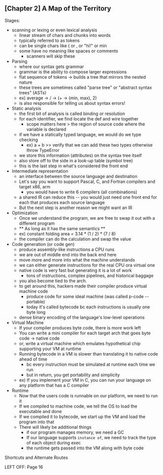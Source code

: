 
##  [Chapter 2] A Map of the Territory

Stages:
  - scanning or lexing or even lexical analysis
    - linear stream of chars and chunks into words
    - typically referred to as tokens
    - can be single chars like ( or , or "hi!" or min
    - some have no meaning like spaces or comments
      - scanners will skip these
  - Parsing 
    - where our syntax gets grammar
    - grammar is the ability to compose larger expressions
    - flat sequence of tokens -> builds a tree that mirrors the nested nature
    - these trees are sometimes called "parse tree" or "abstract syntax trees" (ASTs)
    - ex) average -> / -> (+ -> (min, max), 2)
    - is also responsible for telling us about syntax errors!
  - Static analysis
    - the first bit of analysis is called binding or resolution
    - for each identifier, we find locate the def and wire together
      - scope matters here > the region of source code where the variable is declared
    - if we have a statically typed language, we would do we type checking
      - ex) a + b >> verify that we can add these two types otherwise throw TypeError
    - we store this information (attributes) on the syntax tree itself
    - also store off to the side in a look-up table (symbol tree)
    - this is the last step in what's considered the front end
  - Intermediate representation
    - an interface between the source language and destination
    - Let's say you want to support Pascal, C, and Fortran compilers and target x86, arm
      - you would have to write 6 compilers (all combinations)
    - a shared IR can reduce this -- you would just need one front end for each that produces each source language
    - But the next step is another reason we might want an IR
  - Optimization
    - Once we understand the program, we are free to swap it out with a different program
    - ** As long as it has the same semantics **
    - ex) constant folding area = 3.14 * (1 / 2) * (7 / 8)
    - the compiler can do the calculation and swap the value
  - Code generation (or code gen)
    - produce assembly-like instructions a CPU runs
    - we are out of middle end into the back end here
    - move more and more into what the machine understands
    - we can either generate instructions for the real CPU ora  virtual one
    - native code is very fast  but generating it is a lot of work
      - tons  of instructions, complex pipelines, and historical baggage
    - you also become tied to the arch.
    - to get around this, hackers made their compiler produce virtual machine code
      - produce code for some ideal machine (was called p-code -- portable)
      - today it's called bytecode bc each instructions is usually one byte long
    - dense binary encoding of the language's low-level operations
  - Virtual Machine
    - If your compiler produces byte code, there is more work left
    - You can write a mini compiler for each target arch that goes byte code -> native code
    - or, write a virtual machine which emulates hypothetical chip supporting your VM at runtime
    - Running bytecode in a VM is slower than translating it to native code ahead of time
      - bc every instruction must be simulated at runtime each time we run
      - but in return, you get portability and simplicity
    - ex) If you implement your VM in C, you can run your language on any platform that has a C compiler
  - Runtime
    - Now that the users code is runnable on our platform, we need to run it
    - If we compiled to machine code, we tell the OS to load the executable and done
    - If we compiled it to bytecode, we start up the VM and load the program into that
    - There will likely be additional things
      - if our program manages memory, we need a GC
      - If our language supports `instance of`, we need to track the type of each object during exec
      - the runtime gets passed into the VM along with byte code

Shortcuts and Alternate Routes
  <!-- - single pass compilers -->
  <!--   - some simple compilers interleave parsing, analysis, and code generation -->

LEFT OFF: Page 16
